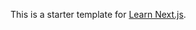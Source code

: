 This is a starter template for [Learn Next.js](https://nextjs.org/learn](https://yonazu-blog.vercel.app)https://yonazu-blog.vercel.app).
